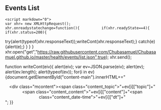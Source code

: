 
## Events List
<body markdown="0">

<style markdown="0">

.mcontent{ 
	/*position:absolute;
	left:0px;
	right:0px;*/
	width:90%;
	margin:5px;
	border:1px solid black;
	border-radius:12px;
}
.mcontent span{ display:block;}
.mcontent .content_topic{
font-weight:bold;
color:;
font-size:1.5em;
}
.mcontent .content_date-time{
font-size:0.6em;
}

</style>
		
<div id="content-main" markdown="0"></div>
	
	<script markdown="0">
	var xhr= new XMLHttpRequest();              xhr.onreadystatechange=function(){          if(xhr.readyState==4){                              if(xhr.status=200){   
try{alert(typeof(xhr.responseText));writeCont(xhr.responseText);} catch(e){alert(e);}
	}                       }                                           }
xhr.open("get","https://raw.githubusercontent.com/Chubasamuel/Chubasamuel.github.io/master/health/events/list.json",true);
xhr.send();


function writeCont(eiv){
alert(eiv);
var ev=JSON.parse(eiv);
alert(ev);
alert(ev.length);
alert(typeof(ev));
for(i in ev){document.getElementById("content-main").innerHTML+="<center><div class=\"mcontent\"><span class=\"content_topic\">"+ev[i]["topic"]+"</span><span class=\"content_content\">"+ev[i]["content"]+"</span><span class=\"content_date-time\">"+ev[i]["dt"]+"</span></div></center>"; }}
	</script>
</body>

